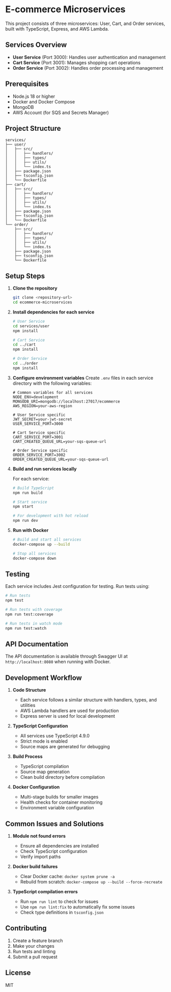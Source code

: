 # E-commerce Microservices

This project consists of three microservices: User, Cart, and Order services, built with TypeScript, Express, and AWS Lambda.

## Services Overview

- **User Service** (Port 3000): Handles user authentication and management
- **Cart Service** (Port 3001): Manages shopping cart operations
- **Order Service** (Port 3002): Handles order processing and management

## Prerequisites

- Node.js 18 or higher
- Docker and Docker Compose
- MongoDB
- AWS Account (for SQS and Secrets Manager)

## Project Structure

```
services/
├── user/
│   ├── src/
│   │   ├── handlers/
│   │   ├── types/
│   │   ├── utils/
│   │   └── index.ts
│   ├── package.json
│   ├── tsconfig.json
│   └── Dockerfile
├── cart/
│   ├── src/
│   │   ├── handlers/
│   │   ├── types/
│   │   ├── utils/
│   │   └── index.ts
│   ├── package.json
│   ├── tsconfig.json
│   └── Dockerfile
└── order/
    ├── src/
    │   ├── handlers/
    │   ├── types/
    │   ├── utils/
    │   └── index.ts
    ├── package.json
    ├── tsconfig.json
    └── Dockerfile
```

## Setup Steps

1. **Clone the repository**
   ```bash
   git clone <repository-url>
   cd ecommerce-microservices
   ```

2. **Install dependencies for each service**
   ```bash
   # User Service
   cd services/user
   npm install

   # Cart Service
   cd ../cart
   npm install

   # Order Service
   cd ../order
   npm install
   ```

3. **Configure environment variables**
   Create `.env` files in each service directory with the following variables:
   ```env
   # Common variables for all services
   NODE_ENV=development
   MONGODB_URI=mongodb://localhost:27017/ecommerce
   AWS_REGION=your-aws-region

   # User Service specific
   JWT_SECRET=your-jwt-secret
   USER_SERVICE_PORT=3000

   # Cart Service specific
   CART_SERVICE_PORT=3001
   CART_CREATED_QUEUE_URL=your-sqs-queue-url

   # Order Service specific
   ORDER_SERVICE_PORT=3002
   ORDER_CREATED_QUEUE_URL=your-sqs-queue-url
   ```

4. **Build and run services locally**

   For each service:
   ```bash
   # Build TypeScript
   npm run build

   # Start service
   npm start

   # For development with hot reload
   npm run dev
   ```

5. **Run with Docker**
   ```bash
   # Build and start all services
   docker-compose up --build

   # Stop all services
   docker-compose down
   ```

## Testing

Each service includes Jest configuration for testing. Run tests using:

```bash
# Run tests
npm test

# Run tests with coverage
npm run test:coverage

# Run tests in watch mode
npm run test:watch
```

## API Documentation

The API documentation is available through Swagger UI at `http://localhost:8080` when running with Docker.

## Development Workflow

1. **Code Structure**
   - Each service follows a similar structure with handlers, types, and utilities
   - AWS Lambda handlers are used for production
   - Express server is used for local development

2. **TypeScript Configuration**
   - All services use TypeScript 4.9.0
   - Strict mode is enabled
   - Source maps are generated for debugging

3. **Build Process**
   - TypeScript compilation
   - Source map generation
   - Clean build directory before compilation

4. **Docker Configuration**
   - Multi-stage builds for smaller images
   - Health checks for container monitoring
   - Environment variable configuration

## Common Issues and Solutions

1. **Module not found errors**
   - Ensure all dependencies are installed
   - Check TypeScript configuration
   - Verify import paths

2. **Docker build failures**
   - Clear Docker cache: `docker system prune -a`
   - Rebuild from scratch: `docker-compose up --build --force-recreate`

3. **TypeScript compilation errors**
   - Run `npm run lint` to check for issues
   - Use `npm run lint:fix` to automatically fix some issues
   - Check type definitions in `tsconfig.json`

## Contributing

1. Create a feature branch
2. Make your changes
3. Run tests and linting
4. Submit a pull request

## License

MIT 